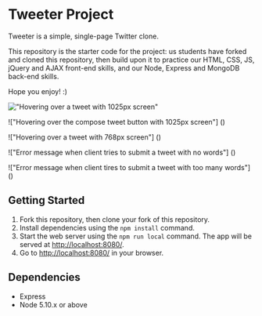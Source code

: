 # Tweeter Project

Tweeter is a simple, single-page Twitter clone.

This repository is the starter code for the project: us students have forked and cloned this repository, then build upon it to practice our HTML, CSS, JS, jQuery and AJAX front-end skills, and our Node, Express and MongoDB back-end skills.

Hope you enjoy! :)

!["Hovering over a tweet with 1025px screen"]()

!["Hovering over the compose tweet button with 1025px screen"] ()

!["Hovering over a tweet with 768px screen"] ()

!["Error message when client tries to submit a tweet with no words"] ()

!["Error message when client tires to submit a tweet with too many words"] ()

## Getting Started

1. Fork this repository, then clone your fork of this repository.
2. Install dependencies using the `npm install` command.
3. Start the web server using the `npm run local` command. The app will be served at <http://localhost:8080/>.
4. Go to <http://localhost:8080/> in your browser.

## Dependencies

- Express
- Node 5.10.x or above
